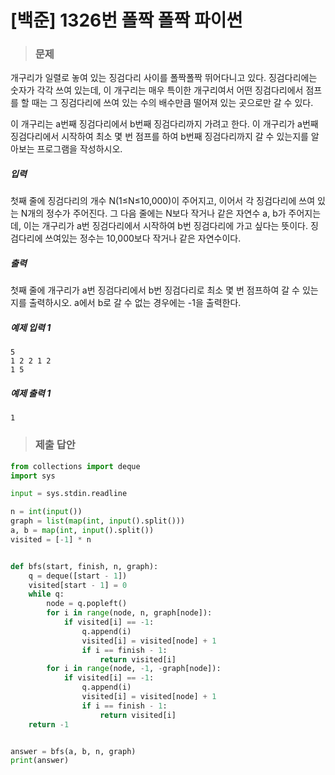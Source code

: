 # [백준] 1326번 폴짝 폴짝 파이썬

> ### 문제

개구리가 일렬로 놓여 있는 징검다리 사이를 폴짝폴짝 뛰어다니고 있다. 징검다리에는 숫자가 각각 쓰여 있는데, 이 개구리는 매우 특이한 개구리여서 어떤 징검다리에서 점프를 할 때는 그 징검다리에 쓰여 있는 수의 배수만큼 떨어져 있는 곳으로만 갈 수 있다.

이 개구리는 a번째 징검다리에서 b번째 징검다리까지 가려고 한다. 이 개구리가 a번째 징검다리에서 시작하여 최소 몇 번 점프를 하여 b번째 징검다리까지 갈 수 있는지를 알아보는 프로그램을 작성하시오.

##### 입력

첫째 줄에 징검다리의 개수 N(1≤N≤10,000)이 주어지고, 이어서 각 징검다리에 쓰여 있는 N개의 정수가 주어진다. 그 다음 줄에는 N보다 작거나 같은 자연수 a, b가 주어지는 데, 이는 개구리가 a번 징검다리에서 시작하여 b번 징검다리에 가고 싶다는 뜻이다. 징검다리에 쓰여있는 정수는 10,000보다 작거나 같은 자연수이다.

##### 출력

첫째 줄에 개구리가 a번 징검다리에서 b번 징검다리로 최소 몇 번 점프하여 갈 수 있는 지를 출력하시오. a에서 b로 갈 수 없는 경우에는 -1을 출력한다.

##### 예제 입력 1

```
5
1 2 2 1 2
1 5
```

##### 예제 출력 1

```
1
```

> ### 제출 답안

```python
from collections import deque
import sys

input = sys.stdin.readline

n = int(input())
graph = list(map(int, input().split()))
a, b = map(int, input().split())
visited = [-1] * n


def bfs(start, finish, n, graph):
    q = deque([start - 1])
    visited[start - 1] = 0
    while q:
        node = q.popleft()
        for i in range(node, n, graph[node]):
            if visited[i] == -1:
                q.append(i)
                visited[i] = visited[node] + 1
                if i == finish - 1:
                    return visited[i]
        for i in range(node, -1, -graph[node]):
            if visited[i] == -1:
                q.append(i)
                visited[i] = visited[node] + 1
                if i == finish - 1:
                    return visited[i]
    return -1


answer = bfs(a, b, n, graph)
print(answer)
```